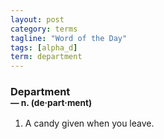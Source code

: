 ```yaml
---
layout: post
category: terms
tagline: "Word of the Day"
tags: [alpha_d]
term: department
---
```


<h3>Department<br/> <small>&mdash; n. (de<span><span>&middot;</span></span>part<span><span>&middot;</span></span>ment)</small></h3>
<p><ol>
<li>A candy given when you leave.</li>
</ol></p>
